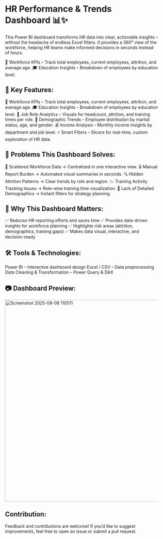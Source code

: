 # HR Performance & Trends Dashboard 📊✨

This Power BI dashboard transforms HR data into clear, actionable insights – without the headache of endless Excel filters.
It provides a 360° view of the workforce, helping HR teams make informed decisions in seconds instead of hours.


👥 Workforce KPIs – Track total employees, current employees, attrition, and average age.
🎓 Education Insights – Breakdown of employees by education level.

## 🚀 Key Features:
👥 Workforce KPIs – Track total employees, current employees, attrition, and average age.
🎓 Education Insights – Breakdown of employees by education level.
💼 Job Role Analytics – Visuals for headcount, attrition, and training times per role.
💍 Demographic Trends – Employee distribution by marital status, age, and gender.
💰 Income Analysis – Monthly income insights by department and job level.
⚡ Smart Filters – Slicers for real-time, custom exploration of HR data.


## 🧩 Problems This Dashboard Solves:
📂 Scattered Workforce Data → Centralized in one interactive view.
⏳ Manual Report Burden → Automated visual summaries in seconds.
🔍 Hidden Attrition Patterns → Clear trends by role and region.
📉 Training Activity Tracking Issues → Role-wise training time visualization.
🎯 Lack of Detailed Demographics → Instant filters for strategy planning.


## 📌 Why This Dashboard Matters:
✅ Reduces HR reporting efforts and saves time
✅ Provides data-driven insights for workforce planning
✅ Highlights risk areas (attrition, demographics, training gaps)
✅ Makes data visual, interactive, and decision-ready


## 🛠 Tools & Technologies:
Power BI – Interactive dashboard design
Excel / CSV – Data preprocessing
Data Cleaning & Transformation – Power Query & DAX


## 📷 Dashboard Preview:

<img width="1183" height="662" alt="Screenshot 2025-08-08 110511" src="https://github.com/user-attachments/assets/ee288423-133d-492d-a765-a24e389bfe50" />




## Contribution:

Feedback and contributions are welcome!
If you’d like to suggest improvements, feel free to open an issue or submit a pull request.
